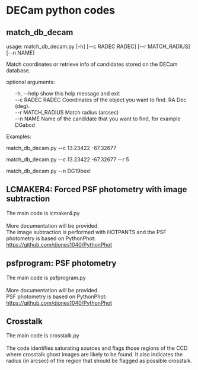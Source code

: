 # DECam python codes

## match_db_decam 

usage: match_db_decam.py [-h] [--c RADEC RADEC] [--r MATCH_RADIUS] [--n NAME] <br>

Match coordinates or retrieve info of candidates stored on the DECam database. <br>

optional arguments:
<ul>
   -h, --help        show this help message and exit <br>
   --c RADEC RADEC   Coordinates of the object you want to find. RA Dec (deg). <br>                    
   --r MATCH_RADIUS  Match radius (arcsec) <br>
   --n NAME          Name of the candidate that you want to find, for example DGabcd <br>
</ul>

  
<p> Examples: </p> 
    <p> match_db_decam.py --c 13.23422 -67.32677 </p>
    <p> match_db_decam.py --c 13.23422 -67.32677 --r 5 </p>
    <p> match_db_decam.py --n DG19bexl </p>


## LCMAKER4: Forced PSF photometry with image subtraction
The main code is lcmaker4.py <br>  
More documentation will be provided. <br>
The image subtraction is performed with HOTPANTS and the PSF photometry is based on PythonPhot: https://github.com/djones1040/PythonPhot 

## psfprogram: PSF photometry 
The main code is psfprogram.py <br>  
More documentation will be provided. <br>
PSF photometry is based on PythonPhot: https://github.com/djones1040/PythonPhot 

## Crosstalk
The main code is crosstalk.py <br>  
The code identifies saturating sources and flags those regions of the CCD where crosstalk ghost images are likely to be found.  It also indicates the radius (in arcsec) of the region that should be flagged as possible crosstalk. 
